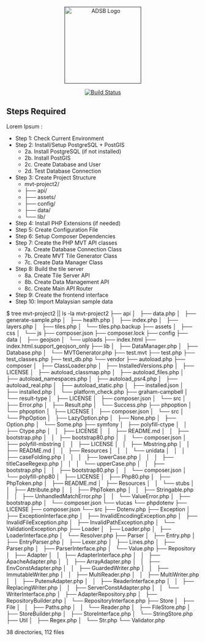 <p align="center"><a href="" target="_blank"><img src="https://asiadebut.group/assets/images/adsblogo.svg" width="200" alt="ADSB Logo"></a></p>

<p align="center">
<a href=""><img src="https://github.com/laravel/framework/workflows/tests/badge.svg" alt="Build Status"></a>
<!--a href=""><img src="https://img.shields.io/packagist/dt/laravel/framework" alt="Total Downloads"></a>
<a href=""><img src="https://img.shields.io/packagist/v/laravel/framework" alt="Latest Stable Version"></a>
<a href=""><img src="https://img.shields.io/packagist/l/laravel/framework" alt="License"></a!-->
</p>

## Steps Required

Lorem Ipsum :

- Step 1: Check Current Environment
- Step 2: Install/Setup PostgreSQL + PostGIS
  - 2a. Install PostgreSQL (if not installed)
  - 2b. Install PostGIS
  - 2c. Create Database and User
  - 2d. Test Database Connection
- Step 3: Create Project Structure
	- mvt-project2/
	- ├── api/
	- ├── assets/
	- ├── config/
	- ├── data/
	- └── lib/
- Step 4: Install PHP Extensions (if needed)
- Step 5: Create Configuration File
- Step 6: Setup Composer Dependencies
- Step 7: Create the PHP MVT API classes
	- 7a. Create Database Connection Class
 	- 7b. Create MVT Tile Generator Class
 	- 7c. Create Data Manager Class
- Step 8: Build the tile server
	- 8a. Create Tile Server API
	- 8b. Create Data Management API
	- 8c. Create Main API Router
- Step 9: Create the frontend interface
- Step 10: Import Malaysian sample data




















$ tree mvt-project2 || ls -la mvt-project2
├── api
│   ├── data.php
│   ├── generate-sample.php
│   ├── health.php
│   ├── index.php
│   ├── layers.php
│   ├── tiles.php
│   └── tiles.php.backup
├── assets
│   ├── css
│   └── js
├── composer.json
├── composer.lock
├── config
├── data
│   ├── geojson
│   └── uploads
├── index.html
├── index.html.support_geojson_only
├── lib
│   ├── DataManager.php
│   ├── Database.php
│   └── MVTGenerator.php
├── test.mvt
├── test.php
├── test_classes.php
├── test_db.php
└── vendor
    ├── autoload.php
    ├── composer
    │   ├── ClassLoader.php
    │   ├── InstalledVersions.php
    │   ├── LICENSE
    │   ├── autoload_classmap.php
    │   ├── autoload_files.php
    │   ├── autoload_namespaces.php
    │   ├── autoload_psr4.php
    │   ├── autoload_real.php
    │   ├── autoload_static.php
    │   ├── installed.json
    │   ├── installed.php
    │   └── platform_check.php
    ├── graham-campbell
    │   └── result-type
    │       ├── LICENSE
    │       ├── composer.json
    │       └── src
    │           ├── Error.php
    │           ├── Result.php
    │           └── Success.php
    ├── phpoption
    │   └── phpoption
    │       ├── LICENSE
    │       ├── composer.json
    │       └── src
    │           └── PhpOption
    │               ├── LazyOption.php
    │               ├── None.php
    │               ├── Option.php
    │               └── Some.php
    ├── symfony
    │   ├── polyfill-ctype
    │   │   ├── Ctype.php
    │   │   ├── LICENSE
    │   │   ├── README.md
    │   │   ├── bootstrap.php
    │   │   ├── bootstrap80.php
    │   │   └── composer.json
    │   ├── polyfill-mbstring
    │   │   ├── LICENSE
    │   │   ├── Mbstring.php
    │   │   ├── README.md
    │   │   ├── Resources
    │   │   │   └── unidata
    │   │   │       ├── caseFolding.php
    │   │   │       ├── lowerCase.php
    │   │   │       ├── titleCaseRegexp.php
    │   │   │       └── upperCase.php
    │   │   ├── bootstrap.php
    │   │   ├── bootstrap80.php
    │   │   └── composer.json
    │   └── polyfill-php80
    │       ├── LICENSE
    │       ├── Php80.php
    │       ├── PhpToken.php
    │       ├── README.md
    │       ├── Resources
    │       │   └── stubs
    │       │       ├── Attribute.php
    │       │       ├── PhpToken.php
    │       │       ├── Stringable.php
    │       │       ├── UnhandledMatchError.php
    │       │       └── ValueError.php
    │       ├── bootstrap.php
    │       └── composer.json
    └── vlucas
        └── phpdotenv
            ├── LICENSE
            ├── composer.json
            └── src
                ├── Dotenv.php
                ├── Exception
                │   ├── ExceptionInterface.php
                │   ├── InvalidEncodingException.php
                │   ├── InvalidFileException.php
                │   ├── InvalidPathException.php
                │   └── ValidationException.php
                ├── Loader
                │   ├── Loader.php
                │   ├── LoaderInterface.php
                │   └── Resolver.php
                ├── Parser
                │   ├── Entry.php
                │   ├── EntryParser.php
                │   ├── Lexer.php
                │   ├── Lines.php
                │   ├── Parser.php
                │   ├── ParserInterface.php
                │   └── Value.php
                ├── Repository
                │   ├── Adapter
                │   │   ├── AdapterInterface.php
                │   │   ├── ApacheAdapter.php
                │   │   ├── ArrayAdapter.php
                │   │   ├── EnvConstAdapter.php
                │   │   ├── GuardedWriter.php
                │   │   ├── ImmutableWriter.php
                │   │   ├── MultiReader.php
                │   │   ├── MultiWriter.php
                │   │   ├── PutenvAdapter.php
                │   │   ├── ReaderInterface.php
                │   │   ├── ReplacingWriter.php
                │   │   ├── ServerConstAdapter.php
                │   │   └── WriterInterface.php
                │   ├── AdapterRepository.php
                │   ├── RepositoryBuilder.php
                │   └── RepositoryInterface.php
                ├── Store
                │   ├── File
                │   │   ├── Paths.php
                │   │   └── Reader.php
                │   ├── FileStore.php
                │   ├── StoreBuilder.php
                │   ├── StoreInterface.php
                │   └── StringStore.php
                ├── Util
                │   ├── Regex.php
                │   └── Str.php
                └── Validator.php

38 directories, 112 files
